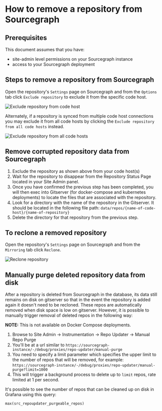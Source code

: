 # How to remove a repository from Sourcegraph

## Prerequisites

This document assumes that you have:

- site-admin level permissions on your Sourcegraph instance
- access to your Sourcegraph deployment

## Steps to remove a repository from Sourcegraph

Open the repository's `Settings` page on Sourcegraph and from the `Options` tab click `Exclude repository` to exclude it from the specific code host.

![Exclude repository from code host](https://storage.googleapis.com/sourcegraph-assets/docs/images/admin/how-to/exclude-repo.png)

Alternately, if a repository is synced from multiple code host connections you may exclude it from all code hosts by clicking the `Exclude repository from all code hosts` instead.

![Exclude repository from all code hosts](https://storage.googleapis.com/sourcegraph-assets/docs/images/admin/how-to/exclude-repo-from-all-code-hosts.png)

## Remove corrupted repository data from Sourcegraph

1. Exclude the repository as shown above from your code host(s)
1. Wait for the repository to disappear from the Repository Status Page located in your Site Admin panel.
1. Once you have confirmed the previous step has been completed, you will then exec into Gitserver (for docker-compose and kubernetes deployments) to locate the files that are associated with the repository.
1. Look for a directory with the name of the repository in the Gitserver. It should be located in the following file path: `data/repos/{name-of-code-host}/{name-of-repository}`
1. Delete the directory for that repository from the previous step.

## To reclone a removed repository

Open the repository's `Settings` page on Sourcegraph and from the `Mirroring` tab click `Reclone`.

![Reclone repository](https://storage.googleapis.com/sourcegraph-assets/docs/images/admin/how-to/reclone-repo.png)

## Manually purge deleted repository data from disk

After a repository is deleted from Sourcegraph in the database, its data still remains on disk on gitserver so that in the event the repository is added again it doesn't need to be recloned. These repos are automatically removed when disk space is low on gitserver. However, it is possible to manually trigger removal of deleted repos in the following way:

**NOTE:** This is not available on Docker Compose deployments.

1. Browse to Site Admin -> Instrumentation -> Repo Updater -> Manual Repo Purge
2. You'll be at a url similar to `https://sourcegraph-instance/-/debug/proxies/repo-updater/manual-purge`
3. You need to specify a limit parameter which specifies the upper limit to the number of repos that will be removed, for example: `https://sourcegraph-instance/-/debug/proxies/repo-updater/manual-purge?limit=1000`
4. This will trigger a background process to delete up to `limit` repos, rate limited at 1 per second.

It's possible to see the number of repos that can be cleaned up on disk in Grafana using this query:

```
max(src_repoupdater_purgeable_repos)
```
